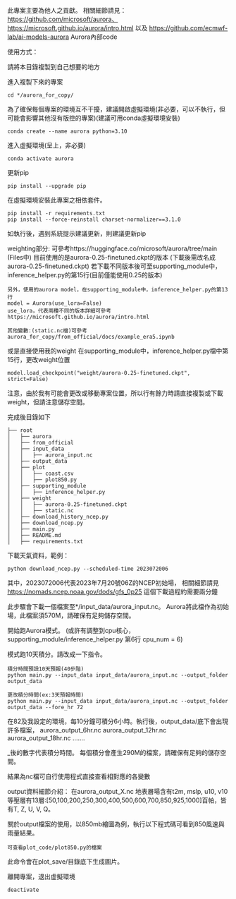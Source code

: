 此專案主要為他人之貢獻。
相關細節請見： https://github.com/microsoft/aurora、https://microsoft.github.io/aurora/intro.html 以及 https://github.com/ecmwf-lab/ai-models-aurora
Aurora內部code


使用方式：

請將本目錄複製到自己想要的地方

進入複製下來的專案
```
cd */aurora_for_copy/ 
```

為了確保每個專案的環境互不干擾，建議開啟虛擬環境(非必要，可以不執行，但可能會影響其他沒有版控的專案)(建議可用conda虛擬環境安裝)
```
conda create --name aurora python=3.10
```

進入虛擬環境(呈上，非必要)
``` 
conda activate aurora
```

更新pip
```
pip install --upgrade pip 
```

在虛擬環境安裝此專案之相依套件。
``` 
pip install -r requirements.txt 
pip install --force-reinstall charset-normalizer==3.1.0
```
如執行後，遇到系統提示建議更新，則建議更新pip

weighting部分:
    可參考https://huggingface.co/microsoft/aurora/tree/main (Files中)
    目前使用的是aurora-0.25-finetuned.ckpt的版本 (下載後需改名成aurora-0.25-finetuned.ckpt)
    若下載不同版本後可至supporting_module中，inference_helper.py的第15行(目前僅能使用0.25的版本)

    另外，使用的aurora model，在supporting_module中，inference_helper.py的第13行
    model = Aurora(use_lora=False)
    use_lora，代表兩種不同的版本詳細可參考https://microsoft.github.io/aurora/intro.html 

    其他變數:(static.nc檔)可參考 aurora_for_copy/from_official/docs/example_era5.ipynb

或是直接使用我的weight
在supporting_module中，inference_helper.py檔中第15行，更改weight位置
```
model.load_checkpoint("weight/aurora-0.25-finetuned.ckpt", strict=False)
```
注意，由於我有可能會更改或移動專案位置，所以行有餘力時請直接複製或下載weight，但請注意儲存空間。

完成後目錄如下
```
├── root
│   ├── aurora
│   ├── from_official
│   ├── input_data
│   │   ├── aurora_input.nc
│   ├── output_data
│   ├── plot
│   │   ├── coast.csv
│   │   ├── plot850.py
│   ├── supporting_module
│   │   ├── inference_helper.py
│   ├── weight
│   │   ├── aurora-0.25-finetuned.ckpt
│   │   ├── static.nc
│   ├── download_history_ncep.py
│   ├── download_ncep.py
│   ├── main.py
│   ├── README.md
│   ├── requirements.txt
```

下載天氣資料，範例：
```
python download_ncep.py --scheduled-time 2023072006 
```
其中，2023072006代表2023年7月20號06Z的NCEP初始場，
相關細節請見 https://nomads.ncep.noaa.gov/dods/gfs_0p25
這個下載過程約需要兩分鐘

此步驟會下載一個檔案至*/input_data/aurora_input.nc。
Aurora將此檔作為初始場，此檔案須570M，請確保有足夠儲存空間。

開始跑Aurora模式。
(或許有調整到cpu核心，supporting_module/inference_helper.py 第6行 cpu_num = 6)

模式跑10天積分。請改成一下指令。
```
積分時間預設10天預報(40步階)
python main.py --input_data input_data/aurora_input.nc --output_folder output_data

更改積分時間(ex:3天預報時間)
python main.py --input_data input_data/aurora_input.nc --output_folder output_data --fore_hr 72
```

在82及我設定的環境，每10分鐘可積分6小時。執行後，output_data/底下會出現許多檔案，
aurora_output_6hr.nc
aurora_output_12hr.nc
aurora_output_18hr.nc .......


_後的數字代表積分時間。
每個積分會產生290M的檔案，請確保有足夠的儲存空間。

結果為nc檔可自行使用程式直接查看相對應的各變數

output資料細節介紹：
在aurora_output_X.nc
地表層場含有t2m, mslp, u10, v10
等壓層有13層:[50,100,200,250,300,400,500,600,700,850,925,1000]百帕，皆有T, Z, U, V, Q。

關於output檔案的使用，以850mb繪圖為例，執行以下程式碼可看到850風速與雨量結果。
```
可查看plot_code/plot850.py的檔案
```

此命令會在plot_save/目錄底下生成圖片。

離開專案，退出虛擬環境
```
deactivate
```

